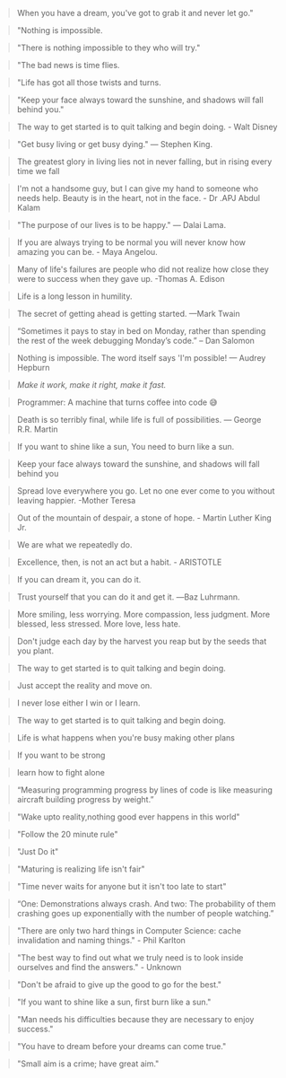 > When you have a dream, you've got to grab it and never let go."

> "Nothing is impossible. 

> "There is nothing impossible to they who will try." 

> "The bad news is time flies. 

> "Life has got all those twists and turns. 

> "Keep your face always toward the sunshine, and shadows will fall behind you."

> The way to get started is to quit talking and begin doing. - Walt Disney

> "Get busy living or get busy dying." — Stephen King.

> The greatest glory in living lies not in never falling, but in rising every time we fall

> I'm not a handsome guy, but I can give my hand to someone who needs help. Beauty is in the heart, not in the face. - Dr .APJ Abdul Kalam

> "The purpose of our lives is to be happy." — Dalai Lama.

> If you are always trying to be normal you will never know how amazing you can be. - Maya Angelou.

> Many of life's failures are people who did not realize how close they were to success when they gave up. -Thomas A. Edison

> Life is a long lesson in humility.

> The secret of getting ahead is getting started. —Mark Twain

> “Sometimes it pays to stay in bed on Monday, rather than spending the rest of the week debugging Monday’s code.” – Dan Salomon

> Nothing is impossible. The word itself says 'I'm possible! — Audrey Hepburn

> _Make it work, make it right, make it fast._

> Programmer: A machine that turns coffee into code 😅

> Death is so terribly final, while life is full of possibilities. — George R.R. Martin

> If you want to shine like a sun, You need to burn like a sun.

> Keep your face always toward the sunshine, and shadows will fall behind you

> Spread love everywhere you go. Let no one ever come to you without leaving happier. -Mother Teresa

> Out of the mountain of despair, a stone of hope. - Martin Luther King Jr.

> We are what we repeatedly do.

> Excellence, then, is not an act but a habit. - ARISTOTLE

> If you can dream it, you can do it.

> Trust yourself that you can do it and get it. ―Baz Luhrmann.

> More smiling, less worrying. More compassion, less judgment. More blessed, less stressed. More love, less hate.

> Don't judge each day by the harvest you reap but by the seeds that you plant.

> The way to get started is to quit talking and begin doing.

> Just accept the reality and move on.

> I never lose either I win or I learn.

> The way to get started is to quit talking and begin doing.

> Life is what happens when you're busy making other plans

> If you want to be strong

> learn how to fight alone

> “Measuring programming progress by lines of code is like measuring aircraft building progress by weight.” 

> "Wake upto reality,nothing good ever happens in this world"

> "Follow the 20 minute rule"

> "Just Do it"

> "Maturing is realizing life isn't fair"

> "Time never waits for anyone but it isn't too late to start"

> “One: Demonstrations always crash. And two: The probability of them crashing goes up exponentially with the number of people watching.”

> "There are only two hard things in Computer Science: cache invalidation and naming things." - Phil Karlton

> "The best way to find out what we truly need is to look inside ourselves and find the answers." - Unknown 

> "Don't be afraid to give up the good to go for the best."

> "If you want to shine like a sun, first burn like a sun."

> "Man needs his difficulties because they are necessary to enjoy success."

> "You have to dream before your dreams can come true."

> "Small aim is a crime; have great aim."
